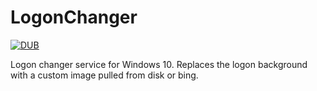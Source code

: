 # LogonChanger
[![DUB](https://img.shields.io/dub/l/vibe-d.svg?maxAge=2592000?style=flat-square)]()

Logon changer service for Windows 10. Replaces the logon background with a custom image pulled from disk or bing.
